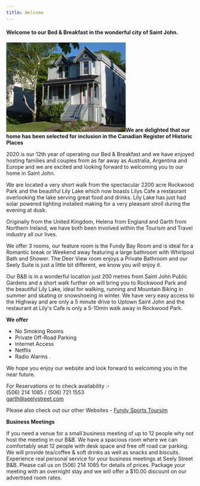 ```yaml
---
title: Welcome
---
```


#### Welcome to our Bed & Breakfast in the wonderful city of Saint John. ####

![our house](welcome.jpg)**We are delighted that our home has been selected for inclusion in the Canadian Register of Historic Places**

2020 is our 12th year of operating our Bed & Breakfast and we have enjoyed hosting families and couples from as far away as Australia, Argentina and Europe and we are excited and looking forward to welcoming you to our home in Saint John.

We are located a very short walk from the spectacular 2200 acre Rockwood Park and the beautiful Lily Lake which now boasts Lilys Cafe a restaurant overlooking the lake serving great food and drinks. Lily Lake has just had solar powered lighting installed making for a very pleasant stroll during the evening at dusk.

Originally from the United Kingdom, Helena from England and Garth from Northern Ireland, we have both been  involved within the Tourism and Travel industry all our lives.

We offer 3 rooms, our feature room is the Fundy Bay Room and is ideal for a Romantic break or Weekend away featuring a large bathroom with Whirlpool Bath and Shower.  The Deer View room enjoys a Private Bathroom and our Seely Suite is just a little bit different, we know you will enjoy it.

Our B&B is in a wonderful location just 200 metres from Saint John Public Gardens and a short walk further on will bring you to Rockwood Park and the beautiful Lily Lake, ideal for walking, running and Mountain Biking in summer and skating or snowshoeing in winter. We have very easy access to the Highway and are only a 5 minute drive to Uptown Saint John and the restaurant at Lily's Cafe is only a 5-10min walk away in Rockwood Park.

**We offer**

* No Smoking Rooms
* Private Off-Road Parking
* Internet Access
* Netflix
* Radio Alarms                                       .

We hope you enjoy our website and look forward to welcoming you in the near future.

For Reservations or to check availability :-  
<i data-feather="phone"></i> (506) 214 1085 / (506) 721 1553  
<i data-feather="mail"></i> <garth@seelystreet.com>

Please also check out our other Websites - [Fundy Sports Toursim](http://fundysportstourism.com)

**Business Meetings**

If you need a venue for a small business meeting of up to 12 people why not host the meeting in our B&B. We have a spacious room where we can comfortably seat 12 people with desk space and free off road car parking. We will provide tea/coffee & soft drinks as well as snacks and biscuits. Experience real personal service for your business meetings at Seely Street B&B. Please call us on (506) 214 1085 for details of prices. Package your meeting with an overnight stay and we will offer a $10.00 discount on our advertised room rates.

